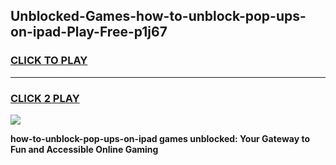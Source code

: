 
## Unblocked-Games-how-to-unblock-pop-ups-on-ipad-Play-Free-p1j67
<h3>
<a href="https://premium76.site?title=how-to-unblock-pop-ups-on-ipad&ref=20M">CLICK TO PLAY</a></h3>
<hr>

<h3>
<a href="https://premium76.site?title=how-to-unblock-pop-ups-on-ipad&ref=20M">CLICK 2 PLAY</a>
  
</h3>

<a href="https://premium76.site?title=how-to-unblock-pop-ups-on-ipad&ref=19M"><img src="https://clearcache.store/games.png"></a>


**how-to-unblock-pop-ups-on-ipad games unblocked: Your Gateway to Fun and Accessible Online Gaming**

